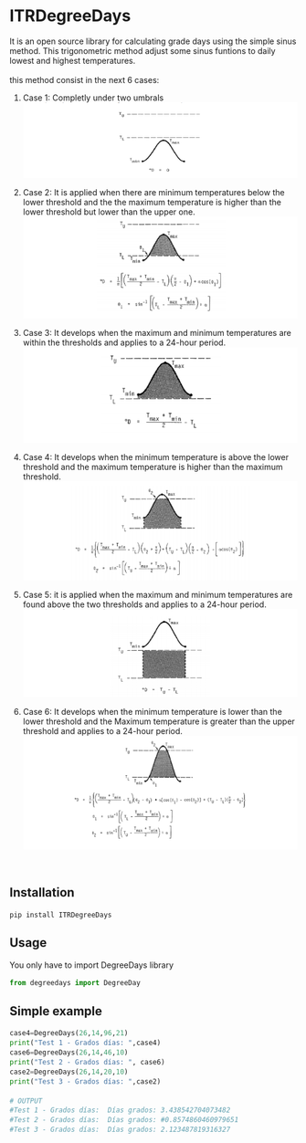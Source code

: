 # ITRDegreeDays
It is an open source library for calculating grade days using the simple sinus method.
This trigonometric method adjust some sinus funtions to daily lowest and highest temperatures.
<br/><br/>this method consist in the next 6 cases:
1. Case 1: Completly under two umbrals<br/>![Case 1](img/case1.PNG)

2. Case 2: It is applied when there are minimum temperatures below the lower threshold and the the maximum temperature is higher than the lower threshold but lower than the upper one.![Case 2](img/case2.PNG)

3. Case 3: It develops when the maximum and minimum temperatures are within the thresholds and applies to a 24-hour period.![Case 3](img/case3.PNG)

4. Case 4: It develops when the minimum temperature is above the lower threshold and the maximum temperature is higher than the maximum threshold.![Case 4](img/case4.PNG)

5. Case 5: it is applied when the maximum and minimum temperatures are found above the two thresholds and applies to a 24-hour period.![Case 5](img/case5.PNG)

6. Case 6: It develops when the minimum temperature is lower than the lower threshold and the Maximum temperature is greater than the upper threshold and applies to a 24-hour period.![Case 6](img/case6.PNG)

<br/>

## Installation
```
pip install ITRDegreeDays
```

## Usage
You only have to import DegreeDays library
```python
from degreedays import DegreeDay
```
## Simple example

```python 
case4=DegreeDays(26,14,96,21)
print("Test 1 - Grados días: ",case4)
case6=DegreeDays(26,14,46,10)  
print("Test 2 - Grados días: ", case6)
case2=DegreeDays(26,14,20,10)
print("Test 3 - Grados días: ",case2)   

# OUTPUT
#Test 1 - Grados días:  Días grados: 3.438542704073482
#Test 2 - Grados días:  Días grados: #0.8574860460979651
#Test 3 - Grados días:  Días grados: 2.123487819316327
```
